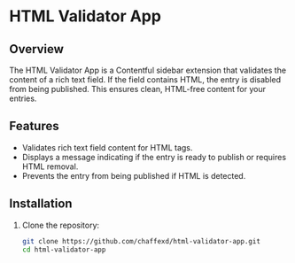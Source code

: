 # HTML Validator App

## Overview

The HTML Validator App is a Contentful sidebar extension that validates the content of a rich text field. If the field contains HTML, the entry is disabled from being published. This ensures clean, HTML-free content for your entries.

## Features

- Validates rich text field content for HTML tags.
- Displays a message indicating if the entry is ready to publish or requires HTML removal.
- Prevents the entry from being published if HTML is detected.

## Installation

1. Clone the repository:

   ```bash
   git clone https://github.com/chaffexd/html-validator-app.git
   cd html-validator-app
